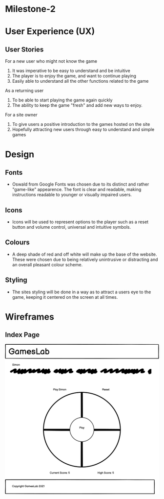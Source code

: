 # Milestone-2

# User Experience (UX)
 
## User Stories
 
For a new user who might not know the game

1. It was imperative to be easy to understand and be intuitive
2. The player is to enjoy the game, and want to continue playing
3. Easily able to understand all the other functions related to the game
 
As a returning user
 
1. To be able to start playing the game again quickly
2. The ability to keep the game "fresh" and add new ways to enjoy.

For a site owner

1. To give users a positive introduction to the games hosted on the site
2. Hopefully attracting new users through easy to understand and simple games
 
# Design
 
## Fonts
* Oswald from Google Fonts was chosen due to its distinct and rather "game-like" appearence.
The font is clear and readable, making instructions readable to younger or visually impaired users.
## Icons
* Icons will be used to represent options to the player such as a reset button and volume control, 
universal and intuitive symbols.
## Colours
* A deep shade of red and off white will make up the base of the website. These were chosen due to being 
relatively unintrusive or distracting and an overall pleasant colour scheme.
## Styling
* The sites styling will be done in a way as to attract a users eye to the game, keeping it centered on the screen
at all times.

# Wireframes
 
## Index Page

![Desktop Index Page](/documentation/wireframes/desktopwireframe.png "Desktop Index Page")